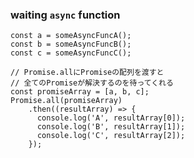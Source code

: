 <!-- META
{"title":"PromiseによるJavaScript非同期処理レシピ集","link":"https://sbfl.net/blog/2019/11/04/promise-cookbook/","media":"netpage","tags":["javascript","async","promose"],"short":{"en":"totally how to use promise","ja":"promiseの使い方総説"},"importance":4,"hasPage":true,"createdAt":1716445032.427,"updatedAt":1716445032.427}
META -->

### waiting `async` function
```
const a = someAsyncFuncA();
const b = someAsyncFuncB();
const c = someAsyncFuncC();

// Promise.allにPromiseの配列を渡すと
// 全てのPromiseが解決するのを待ってくれる
const promiseArray = [a, b, c];
Promise.all(promiseArray)
    .then((resultArray) => {
      console.log('A', resultArray[0]);
      console.log('B', resultArray[1]);
      console.log('C', resultArray[2]);
    });
```